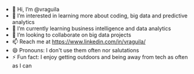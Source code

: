 - 👋 Hi, I’m @vraguila
- 👀 I’m interested in learning more about coding, big data and predictive analytics
- 🌱 I’m currently learning business intelligence and data analytics
- 💞️ I’m looking to collaborate on big data projects
- 📫 Reach me at https://www.linkedin.com/in/vraguila/
- 😄 Pronouns: I don't use them often nor salutations
- ⚡ Fun fact: I enjoy getting outdoors and being away from tech as often as I can

<!---
vraguila/vraguila is a ✨ special ✨ repository because its `README.md` (this file) appears on your GitHub profile.
You can click the Preview link to take a look at your changes.
--->
